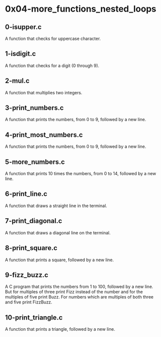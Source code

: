 # 0x04-more_functions_nested_loops
## 0-isupper.c
A function that checks for uppercase character.
## 1-isdigit.c
A function that checks for a digit (0 through 9).
## 2-mul.c
A function that multiplies two integers.
## 3-print_numbers.c
A function that prints the numbers, from 0 to 9, followed by a new line.
## 4-print_most_numbers.c
A function that prints the numbers, from 0 to 9, followed by a new line.
## 5-more_numbers.c
A function that prints 10 times the numbers, from 0 to 14, followed by a new line.
## 6-print_line.c
A function that draws a straight line in the terminal.
## 7-print_diagonal.c
A function that draws a diagonal line on the terminal.
## 8-print_square.c
A function that prints a square, followed by a new line.
## 9-fizz_buzz.c
A C program that prints the numbers from 1 to 100, followed by a new line. But for multiples of three print Fizz instead of the number and for the multiples of five print Buzz. For numbers which are multiples of both three and five print FizzBuzz.
## 10-print_triangle.c
A function that prints a triangle, followed by a new line.
